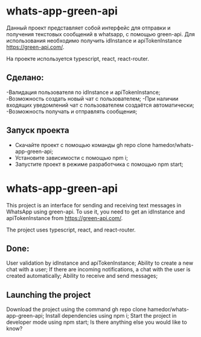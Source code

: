 # whats-app-green-api

Данный проект представляет собой интерфейс для отправки и получения текстовых сообщений в whatsapp, с помощью green-api. Для использования необходимо получить idInstance и apiTokenInstance https://green-api.com/.

На проекте используется typescript, react, react-router.

## Сделано:

-Валидация пользователя по idInstance и apiTokenInstance;
-Возможность создать новый чат с пользователем;
-При наличии входящих уведомлений чат с пользователем создаётся автоматически;
-Возможность получать и отправлять сообщения;

## Запуск проекта

- Скачайте проект с помощью команды gh repo clone hamedor/whats-app-green-api;
- Установите зависимости с помощью npm i;
- Запустите проект в режиме разработчика с помощью npm start;

# whats-app-green-api

This project is an interface for sending and receiving text messages in WhatsApp using green-api. To use it, you need to get an idInstance and apiTokenInstance from https://green-api.com/.

The project uses typescript, react, and react-router.

## Done:

User validation by idInstance and apiTokenInstance;
Ability to create a new chat with a user;
If there are incoming notifications, a chat with the user is created automatically;
Ability to receive and send messages;

## Launching the project

Download the project using the command gh repo clone hamedor/whats-app-green-api;
Install dependencies using npm i;
Start the project in developer mode using npm start;
Is there anything else you would like to know?
